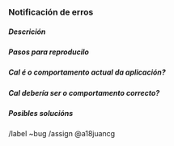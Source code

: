### Notificación de erros

##### Descrición

<!-- Describe brevemente o erro -->

##### Pasos para reproducilo

<!-- Como se pode reproducir. Moi importante! -->

##### Cal é o comportamento actual da aplicación?

<!-- Que é o que fai mal -->

##### Cal debería ser o comportamento correcto?

<!-- Que debería facer -->

##### Posibles solucións

<!-- Opcional, pero de grande axuda -->

<!-- Non borres isto! -->

/label ~bug
/assign @a18juancg
